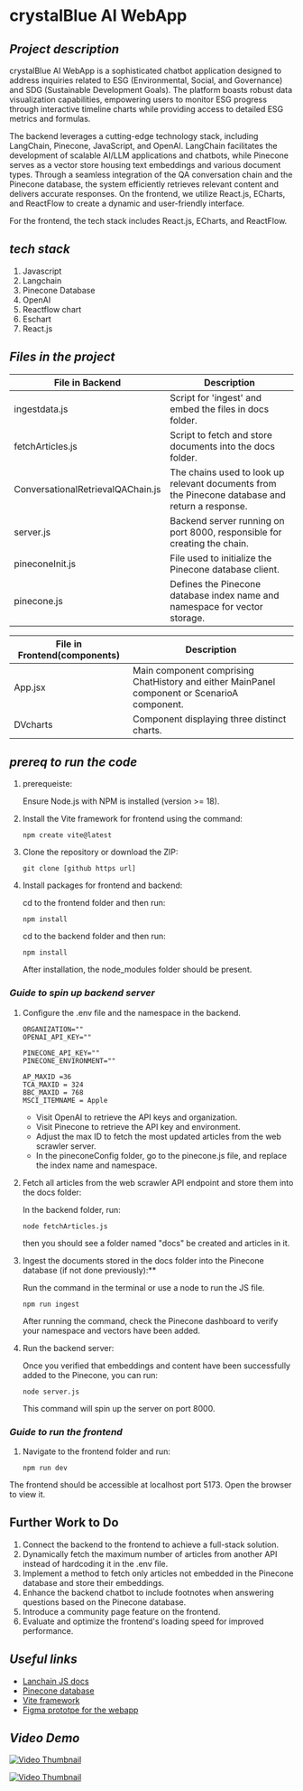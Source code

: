 # crystalBlue AI WebApp

## _Project description_ 
crystalBlue AI WebApp is a sophisticated chatbot application designed to address inquiries related to ESG (Environmental, Social, and Governance) and SDG (Sustainable Development Goals). The platform boasts robust data visualization capabilities, empowering users to monitor ESG progress through interactive timeline charts while providing access to detailed ESG metrics and formulas.

The backend leverages a cutting-edge technology stack, including LangChain, Pinecone, JavaScript, and OpenAI. LangChain facilitates the development of scalable AI/LLM applications and chatbots, while Pinecone serves as a vector store housing text embeddings and various document types. Through a seamless integration of the QA conversation chain and the Pinecone database, the system efficiently retrieves relevant content and delivers accurate responses. On the frontend, we utilize React.js, ECharts, and ReactFlow to create a dynamic and user-friendly interface.

For the frontend, the tech stack includes React.js, ECharts, and ReactFlow.
## _tech stack_
1. Javascript
2. Langchain
3. Pinecone Database
4. OpenAI
5. Reactflow chart
6. Eschart
7. React.js
## _Files in the project_

| File in Backend                           | Description                                                                                                                                                                           |
|------------------------------------------|---------------------------------------------------------------------------------------------------------------------------------------------------------------------------------------|
| ingestdata.js                             | Script for 'ingest' and embed the files in docs folder.                                                                                                                              |
| fetchArticles.js                         | Script to fetch and store documents into the docs folder.                                                                                                                            |
| ConversationalRetrievalQAChain.js        | The chains used to look up relevant documents from the Pinecone database and return a response.                                                                                       |
| server.js                                | Backend server running on port 8000, responsible for creating the chain.                                                                                                             |
| pineconeInit.js                          | File used to initialize the Pinecone database client.                                                                                                                               |
| pinecone.js                              | Defines the Pinecone database index name and namespace for vector storage.                                                                                                           |

| File in Frontend(components)            | Description                                                                                                                                                                           |
|----------------------------------------|---------------------------------------------------------------------------------------------------------------------------------------------------------------------------------------|
| App.jsx                                | Main component comprising ChatHistory and either MainPanel component or ScenarioA component.                                                                                           |
| DVcharts                               | Component displaying three distinct charts.                                                                                                                                          |


## _prereq to run the code_
1. prerequeiste:  

   Ensure Node.js with NPM is installed (version >= 18).
  
2. Install the Vite framework for frontend using the command: 
     ```
   npm create vite@latest
     ```
3. Clone the repository or download the ZIP: 
    ```
    git clone [github https url]
    ```
4. Install packages for frontend and backend:

   cd to the frontend folder and then run:
   ```
   npm install
   ```
   cd to the backend folder and then run:
   ```
   npm install
   ```
   After installation, the node_modules folder should be present.

### _Guide to spin up backend server_    
1. Configure the .env file and the namespace in the backend.
   ```
   ORGANIZATION="" 
   OPENAI_API_KEY=""

   PINECONE_API_KEY=""
   PINECONE_ENVIRONMENT=""

   AP_MAXID =36 
   TCA_MAXID = 324 
   BBC_MAXID = 768 
   MSCI_ITEMNAME = Apple 
   ```
   * Visit OpenAI to retrieve the API keys and organization.
   * Visit Pinecone to retrieve the API key and environment.
   * Adjust the max ID to fetch the most updated articles from the web scrawler server.
   * In the pineconeConfig folder, go to the pinecone.js file, and replace the index name and namespace.

2. Fetch all articles from the web scrawler API endpoint and store them into the docs folder:
   
     In the backend folder, run:
     ```
     node fetchArticles.js
     ```
     then you should see a folder named "docs" be created and articles in it.
     
3. Ingest the documents stored in the docs folder into the Pinecone database (if not done previously):** 

    Run the command in the terminal or use a node to run the JS file. 
    ```
    npm run ingest 
    ```
    After running the command, check the Pinecone dashboard to verify your namespace and vectors have been added.

4. Run the backend server:

   Once you verified that embeddings and content have been successfully added to the Pinecone, you can run:
   ```
   node server.js
   ```
   This command will spin up the server on port 8000.

### _Guide to run the frontend_

1. Navigate to the frontend folder and run:

   ```
   npm run dev
   ```
  The frontend should be accessible at localhost port 5173. Open the browser to view it.
   
## Further Work to Do
1. Connect the backend to the frontend to achieve a full-stack solution.
2. Dynamically fetch the maximum number of articles from another API instead of hardcoding it in the .env file.
3. Implement a method to fetch only articles not embedded in the Pinecone database and store their embeddings.
4. Enhance the backend chatbot to include footnotes when answering questions based on the Pinecone database.
5. Introduce a community page feature on the frontend.
6. Evaluate and optimize the frontend's loading speed for improved performance.
 
## _Useful links_
* [Lanchain JS docs](https://js.langchain.com/docs/get_started/introduction/)
* [Pinecone database](https://www.pinecone.io/)
* [Vite framework](https://vitejs.dev/)
* [Figma prototpe for the webapp](https://www.figma.com/file/bvwstbD7wntNfOek97Y0xn/honestAI-web-app?mode=dev)

## _Video Demo_
[![Video Thumbnail](https://img.youtube.com/vi/kehC-BoCSyc/0.jpg)](https://youtu.be/kehC-BoCSyc)

[![Video Thumbnail](https://img.youtube.com/vi/7-ayrqhRO8A/0.jpg)](https://youtu.be/7-ayrqhRO8A)

